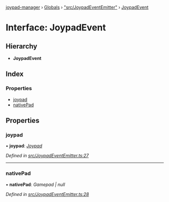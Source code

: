 [joypad-manager](../README.md) › [Globals](../globals.md) › ["src/JoypadEventEmitter"](../modules/_src_joypadeventemitter_.md) › [JoypadEvent](_src_joypadeventemitter_.joypadevent.md)

# Interface: JoypadEvent

## Hierarchy

* **JoypadEvent**

## Index

### Properties

* [joypad](_src_joypadeventemitter_.joypadevent.md#joypad)
* [nativePad](_src_joypadeventemitter_.joypadevent.md#nativepad)

## Properties

###  joypad

• **joypad**: *[Joypad](../classes/_src_joypad_.joypad.md)*

*Defined in [src/JoypadEventEmitter.ts:27](https://github.com/nvitaterna/joypad-manager/blob/6b977e7/src/JoypadEventEmitter.ts#L27)*

___

###  nativePad

• **nativePad**: *Gamepad | null*

*Defined in [src/JoypadEventEmitter.ts:28](https://github.com/nvitaterna/joypad-manager/blob/6b977e7/src/JoypadEventEmitter.ts#L28)*
